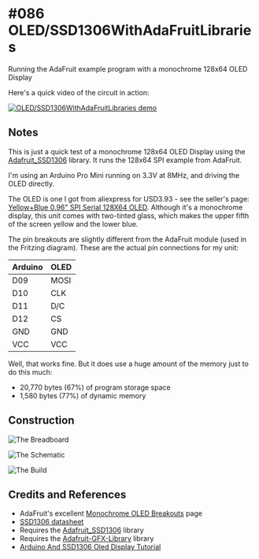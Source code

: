 # #086 OLED/SSD1306WithAdaFruitLibraries

Running the AdaFruit example program with a monochrome 128x64 OLED Display

Here's a quick video of the circuit in action:

[![OLED/SSD1306WithAdaFruitLibraries demo](https://img.youtube.com/vi/A-Yeba9-Y1I/0.jpg)](https://www.youtube.com/watch?v=A-Yeba9-Y1I)


## Notes

This is just a quick test of a monochrome 128x64 OLED Display using the [Adafruit_SSD1306](https://github.com/adafruit/Adafruit_SSD1306) library.
It runs the 128x64 SPI example from AdaFruit.

I'm using an Arduino Pro Mini running on 3.3V at 8MHz, and driving the OLED directly.

The OLED is one I got from aliexpress for USD3.93 - see the seller's page: [Yellow+Blue 0.96" SPI Serial 128X64 OLED](https://www.aliexpress.com/item/M89-Free-Shipping-Yellow-Blue-0-96-SPI-Serial-128X64-OLED-LCD-Display-Module-for-Arduino/32245505493.html). Although it's a monochrome display, this unit comes with two-tinted glass, which makes the upper fifth of the screen yellow and the lower blue.

The pin breakouts are slightly different from the AdaFruit module (used in the Fritzing diagram). These are the actual pin connections for my unit:

| Arduino | OLED |
|---------|------|
| D09     | MOSI |
| D10     | CLK  |
| D11     | D/C  |
| D12     | CS   |
| GND     | GND  |
| VCC     | VCC  |

Well, that works fine. But it does use a huge amount of the memory just to do this much:
* 20,770 bytes (67%) of program storage space
* 1,580 bytes (77%) of dynamic memory

## Construction

![The Breadboard](./assets/SSD1306WithAdaFruitLibraries_bb.jpg?raw=true)

![The Schematic](./assets/SSD1306WithAdaFruitLibraries_schematic.jpg?raw=true)

![The Build](./assets/SSD1306WithAdaFruitLibraries_build.jpg?raw=true)

## Credits and References
* AdaFruit's excellent [Monochrome OLED Breakouts](https://learn.adafruit.com/monochrome-oled-breakouts/overview) page
* [SSD1306 datasheet](https://www.adafruit.com/datasheets/SSD1306.pdf)
* Requires the [Adafruit_SSD1306](https://github.com/adafruit/Adafruit_SSD1306) library
* Requires the [Adafruit-GFX-Library](https://github.com/adafruit/Adafruit-GFX-Library) library
* [Arduino And SSD1306 Oled Display Tutorial](https://www.youtube.com/watch?v=mggDYVzS-Xs)